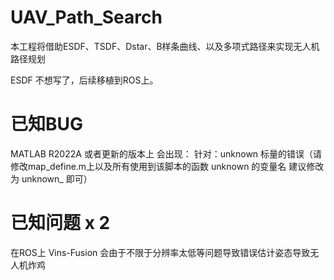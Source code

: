 # UAV_Path_Search
本工程将借助ESDF、TSDF、Dstar、B样条曲线、以及多项式路径来实现无人机路径规划

ESDF 不想写了，后续移植到ROS上。

# 已知BUG
MATLAB R2022A 或者更新的版本上 会出现：
针对：unknown 标量的错误（请修改map_define.m上以及所有使用到该脚本的函数 unknown 的变量名 建议修改为 unknown_ 即可）

# 已知问题 x 2
在ROS上 Vins-Fusion 会由于不限于分辨率太低等问题导致错误估计姿态导致无人机炸鸡
